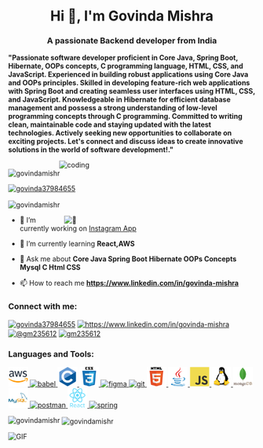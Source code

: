 <h1 align="center">Hi 👋, I'm Govinda Mishra</h1>
<h3 align="center">A passionate Backend developer from India</h3>


**"Passionate software developer proficient in Core Java, Spring Boot, Hibernate, OOPs concepts, C programming language, HTML, CSS, and JavaScript. Experienced in building robust applications using Core Java and OOPs principles. Skilled in developing feature-rich web applications with Spring Boot and creating seamless user interfaces using HTML, CSS, and JavaScript. Knowledgeable in Hibernate for efficient database management and possess a strong understanding of low-level programming concepts through C programming. Committed to writing clean, maintainable code and staying updated with the latest technologies. Actively seeking new opportunities to collaborate on exciting projects. Let's connect and discuss ideas to create innovative solutions in the world of software development!."**


<img align="right" alt="coding" width="400" src="https://user-images.githubusercontent.com/55389276/140866485-8fb1c876-9a8f-4d6a-98dc-08c4981eaf70.gif">
<p align="left"> <img src="https://komarev.com/ghpvc/?username=govindamishr&label=Profile%20views&color=0e75b6&style=flat" alt="govindamishr" /> </p>

<p align="left"> <a href="https://twitter.com/govinda37984655" target="blank"><img src="https://img.shields.io/twitter/follow/govinda37984655?logo=twitter&style=for-the-badge" alt="govinda37984655" /></a> </p>
<p><img align="center" src="https://github-readme-streak-stats.herokuapp.com/?user=govindamishr&" alt="govindamishr" /></p>

[<img align="right" width="390" alt="🦑" src="https://user-images.githubusercontent.com/22963968/190084456-0e077445-abae-4355-8061-5f0830a48d6e.png">](#)


- 🔭 I’m currently working on [Instagram App](https://github.com/Govindamishr/Instagram.git)

- 🌱 I’m currently learning **React,AWS**

- 💬 Ask me about **Core Java   Spring Boot  Hibernate OOPs  Concepts   Mysql  C   Html   CSS**

- 📫 How to reach me **https://www.linkedin.com/in/govinda-mishra**

<h3 align="left">Connect with me:</h3>
<p align="left">
<a href="https://twitter.com/govinda37984655" target="blank"><img align="center" src="https://raw.githubusercontent.com/rahuldkjain/github-profile-readme-generator/master/src/images/icons/Social/twitter.svg" alt="govinda37984655" height="30" width="40" /></a>
<a href="https://linkedin.com/in/https://www.linkedin.com/in/govinda-mishra" target="blank"><img align="center" src="https://raw.githubusercontent.com/rahuldkjain/github-profile-readme-generator/master/src/images/icons/Social/linked-in-alt.svg" alt="https://www.linkedin.com/in/govinda-mishra" height="30" width="40" /></a>
<a href="https://www.hackerrank.com/@gm235612" target="blank"><img align="center" src="https://raw.githubusercontent.com/rahuldkjain/github-profile-readme-generator/master/src/images/icons/Social/hackerrank.svg" alt="@gm235612" height="30" width="40" /></a>
<a href="https://www.leetcode.com/gm235612" target="blank"><img align="center" src="https://raw.githubusercontent.com/rahuldkjain/github-profile-readme-generator/master/src/images/icons/Social/leet-code.svg" alt="gm235612" height="30" width="40" /></a>
</p>

<h3 align="left">Languages and Tools:</h3>
<p align="left"> <a href="https://aws.amazon.com" target="_blank" rel="noreferrer"> <img src="https://raw.githubusercontent.com/devicons/devicon/master/icons/amazonwebservices/amazonwebservices-original-wordmark.svg" alt="aws" width="40" height="40"/> </a> <a href="https://babeljs.io/" target="_blank" rel="noreferrer"> <img src="https://www.vectorlogo.zone/logos/babeljs/babeljs-icon.svg" alt="babel" width="40" height="40"/> </a> <a href="https://www.cprogramming.com/" target="_blank" rel="noreferrer"> <img src="https://raw.githubusercontent.com/devicons/devicon/master/icons/c/c-original.svg" alt="c" width="40" height="40"/> </a> <a href="https://www.w3schools.com/css/" target="_blank" rel="noreferrer"> <img src="https://raw.githubusercontent.com/devicons/devicon/master/icons/css3/css3-original-wordmark.svg" alt="css3" width="40" height="40"/> </a> <a href="https://www.figma.com/" target="_blank" rel="noreferrer"> <img src="https://www.vectorlogo.zone/logos/figma/figma-icon.svg" alt="figma" width="40" height="40"/> </a> <a href="https://git-scm.com/" target="_blank" rel="noreferrer"> <img src="https://www.vectorlogo.zone/logos/git-scm/git-scm-icon.svg" alt="git" width="40" height="40"/> </a> <a href="https://www.w3.org/html/" target="_blank" rel="noreferrer"> <img src="https://raw.githubusercontent.com/devicons/devicon/master/icons/html5/html5-original-wordmark.svg" alt="html5" width="40" height="40"/> </a> <a href="https://www.java.com" target="_blank" rel="noreferrer"> <img src="https://raw.githubusercontent.com/devicons/devicon/master/icons/java/java-original.svg" alt="java" width="40" height="40"/> </a> <a href="https://developer.mozilla.org/en-US/docs/Web/JavaScript" target="_blank" rel="noreferrer"> <img src="https://raw.githubusercontent.com/devicons/devicon/master/icons/javascript/javascript-original.svg" alt="javascript" width="40" height="40"/> </a> <a href="https://www.linux.org/" target="_blank" rel="noreferrer"> <img src="https://raw.githubusercontent.com/devicons/devicon/master/icons/linux/linux-original.svg" alt="linux" width="40" height="40"/> </a> <a href="https://www.mongodb.com/" target="_blank" rel="noreferrer"> <img src="https://raw.githubusercontent.com/devicons/devicon/master/icons/mongodb/mongodb-original-wordmark.svg" alt="mongodb" width="40" height="40"/> </a> <a href="https://www.mysql.com/" target="_blank" rel="noreferrer"> <img src="https://raw.githubusercontent.com/devicons/devicon/master/icons/mysql/mysql-original-wordmark.svg" alt="mysql" width="40" height="40"/> </a> <a href="https://postman.com" target="_blank" rel="noreferrer"> <img src="https://www.vectorlogo.zone/logos/getpostman/getpostman-icon.svg" alt="postman" width="40" height="40"/> </a> <a href="https://reactjs.org/" target="_blank" rel="noreferrer"> <img src="https://raw.githubusercontent.com/devicons/devicon/master/icons/react/react-original-wordmark.svg" alt="react" width="40" height="40"/> </a> <a href="https://spring.io/" target="_blank" rel="noreferrer"> <img src="https://www.vectorlogo.zone/logos/springio/springio-icon.svg" alt="spring" width="40" height="40"/> </a> </p>

<p><img align="left" src="https://github-readme-stats.vercel.app/api/top-langs?username=govindamishr&show_icons=true&locale=en&layout=compact" alt="govindamishr" /></p>

<p>&nbsp;<img align="center" src="https://github-readme-stats.vercel.app/api?username=govindamishr&show_icons=true&locale=en" alt="govindamishr" /></p>

<img src="https://archive.org/download/cool-animated-gif-33/cool-animated-gif-33.gif" width="1000" height="500" alt="GIF">




